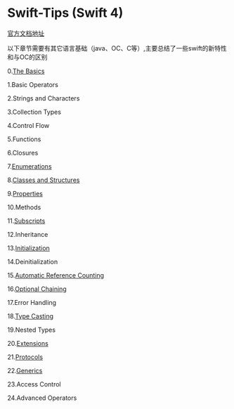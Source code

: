# Swift-Tips (Swift 4)   
[官方文档地址](https://developer.apple.com/library/content/documentation/Swift/Conceptual/Swift_Programming_Language/)  

以下章节需要有其它语言基础（java、OC、C等）,主要总结了一些swift的新特性和与OC的区别

0.[The Basics](https://github.com/loves9/Swift-Tips/blob/master/TheBasics.md)

1.Basic Operators

2.Strings and Characters

3.Collection Types

4.Control Flow

5.Functions

6.Closures

7.[Enumerations](https://github.com/loves9/Swift-Tips/blob/master/Enumerations.md)

8.[Classes and Structures](https://github.com/loves9/Swift-Tips/blob/master/ClassesAndStructures.md)

9.[Properties](https://github.com/loves9/Swift-Tips/blob/master/Properties.md)

10.Methods

11.[Subscripts](https://github.com/loves9/Swift-Tips/blob/master/Subscripts.md)

12.Inheritance

13.[Initialization](https://github.com/loves9/Swift-Tips/blob/master/Initialization.md)

14.Deinitialization

15.[Automatic Reference Counting](https://github.com/loves9/Swift-Tips/blob/master/AutomaticReferenceCounting.md)

16.[Optional Chaining](https://github.com/loves9/Swift-Tips/blob/master/OptionalChaining.md)

17.Error Handling

18.[Type Casting](https://github.com/loves9/Swift-Tips/blob/master/TypeCasting.md)

19.Nested Types

20.[Extensions](https://github.com/loves9/Swift-Tips/blob/master/Extensions.md)

21.[Protocols](https://github.com/loves9/Swift-Tips/blob/master/Protocol.md)

22.[Generics](https://github.com/loves9/Swift-Tips/blob/master/Generics.md)

23.Access Control

24.Advanced Operators
